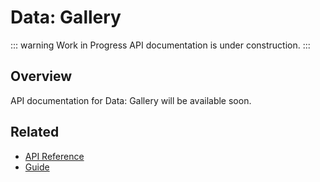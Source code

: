 # Data: Gallery

::: warning Work in Progress
API documentation is under construction.
:::

## Overview

API documentation for Data: Gallery will be available soon.

## Related

- [API Reference](/api/)
- [Guide](/guide/)
